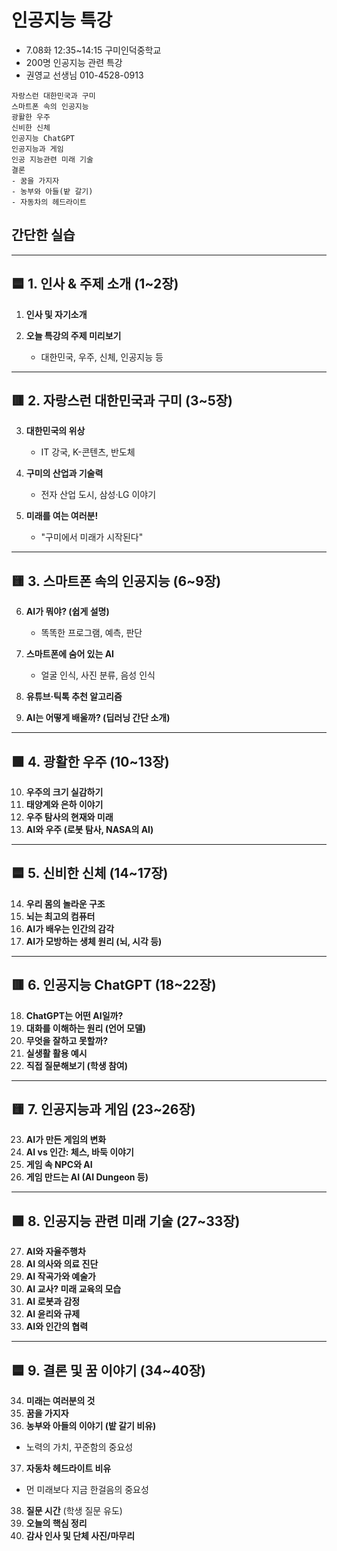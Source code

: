 # 인공지능 특강 
- 7.08화 12:35~14:15 구미인덕중학교 
- 200명 인공지능 관련 특강
- 권영교 선생님 010-4528-0913

```
자랑스런 대한민국과 구미
스마트폰 속의 인공지능
광활한 우주
신비한 신체
인공지능 ChatGPT
인공지능과 게임 
인공 지능관련 미래 기술
결론
- 꿈을 가지자
- 농부와 아들(밭 갈기)
- 자동차의 헤드라이트

```
## 간단한 실습

---

## 🟦 1. 인사 & 주제 소개 (1\~2장)

1. **인사 및 자기소개**
2. **오늘 특강의 주제 미리보기**

   * 대한민국, 우주, 신체, 인공지능 등

---

## 🟥 2. 자랑스런 대한민국과 구미 (3\~5장)

3. **대한민국의 위상**

   * IT 강국, K-콘텐츠, 반도체
4. **구미의 산업과 기술력**

   * 전자 산업 도시, 삼성·LG 이야기
5. **미래를 여는 여러분!**

   * "구미에서 미래가 시작된다"

---

## 🟨 3. 스마트폰 속의 인공지능 (6\~9장)

6. **AI가 뭐야? (쉽게 설명)**

   * 똑똑한 프로그램, 예측, 판단
7. **스마트폰에 숨어 있는 AI**

   * 얼굴 인식, 사진 분류, 음성 인식
8. **유튜브·틱톡 추천 알고리즘**
9. **AI는 어떻게 배울까? (딥러닝 간단 소개)**

---

## 🟩 4. 광활한 우주 (10\~13장)

10. **우주의 크기 실감하기**
11. **태양계와 은하 이야기**
12. **우주 탐사의 현재와 미래**
13. **AI와 우주 (로봇 탐사, NASA의 AI)**

---

## 🟦 5. 신비한 신체 (14\~17장)

14. **우리 몸의 놀라운 구조**
15. **뇌는 최고의 컴퓨터**
16. **AI가 배우는 인간의 감각**
17. **AI가 모방하는 생체 원리 (뇌, 시각 등)**

---

## 🟥 6. 인공지능 ChatGPT (18\~22장)

18. **ChatGPT는 어떤 AI일까?**
19. **대화를 이해하는 원리 (언어 모델)**
20. **무엇을 잘하고 못할까?**
21. **실생활 활용 예시**
22. **직접 질문해보기 (학생 참여)**

---

## 🟨 7. 인공지능과 게임 (23\~26장)

23. **AI가 만든 게임의 변화**
24. **AI vs 인간: 체스, 바둑 이야기**
25. **게임 속 NPC와 AI**
26. **게임 만드는 AI (AI Dungeon 등)**

---

## 🟩 8. 인공지능 관련 미래 기술 (27\~33장)

27. **AI와 자율주행차**
28. **AI 의사와 의료 진단**
29. **AI 작곡가와 예술가**
30. **AI 교사? 미래 교육의 모습**
31. **AI 로봇과 감정**
32. **AI 윤리와 규제**
33. **AI와 인간의 협력**

---

## 🟦 9. 결론 및 꿈 이야기 (34\~40장)

34. **미래는 여러분의 것**
35. **꿈을 가지자**
36. **농부와 아들의 이야기 (밭 갈기 비유)**

* 노력의 가치, 꾸준함의 중요성

37. **자동차 헤드라이트 비유**

* 먼 미래보다 지금 한걸음의 중요성

38. **질문 시간** (학생 질문 유도)
39. **오늘의 핵심 정리**
40. **감사 인사 및 단체 사진/마무리**
